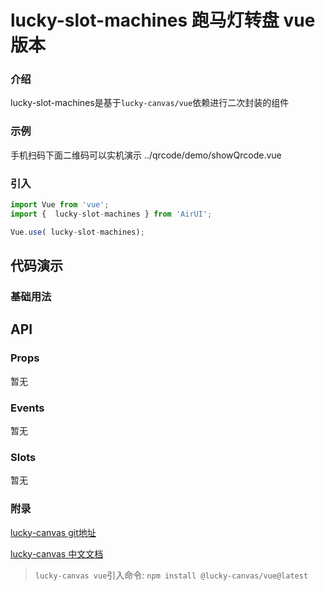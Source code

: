 # lucky-slot-machines 跑马灯转盘 vue版本

### 介绍

 lucky-slot-machines是基于`lucky-canvas/vue`依赖进行二次封装的组件

### 示例
手机扫码下面二维码可以实机演示
<demo-code compact transform inline>../qrcode/demo/showQrcode.vue</demo-code>

### 引入

```js
import Vue from 'vue';
import {  lucky-slot-machines } from 'AirUI';

Vue.use( lucky-slot-machines);
```

## 代码演示

### 基础用法



## API

### Props

暂无

### Events

暂无

### Slots

暂无

### 附录

[lucky-canvas git地址](https://github.com/buuing/lucky-canvas)

[lucky-canvas 中文文档](https://100px.net/)
>`lucky-canvas vue`引入命令: `npm install @lucky-canvas/vue@latest`
